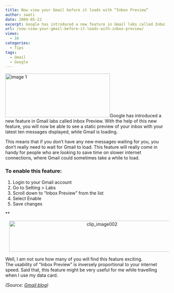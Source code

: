 ```yaml
---
title: Now view your Gmail before it loads with “Inbox Preview”
author: swati
date: 2009-05-22
excerpt: Google has introduced a new feature in Gmail labs called Inbox Preview. With the help of this new feature, you will now be able to see a static preview of your inbox with your latest ten messages displayed, while Gmail is loading.
url: /now-view-your-gmail-before-it-loads-with-inbox-preview/
views:
  - 16
categories:
  - Tips
tags:
  - Gmail
  - Google
---
```

<img class="alignright size-full wp-image-9165" src="http://cdn.devilsworkshop.org/files/2009/05/off-gmail.png" alt="image 1" width="330" height="138" />Google has introduced a new feature in Gmail labs called Inbox Preview. With the help of this new feature, you will now be able to see a static preview of your inbox with your latest ten messages displayed, while Gmail is loading.

This means that if you don’t have any new messages waiting for you, you don’t really need to wait for Gmail to load. This feature will really come in handy for people who are looking to save time on slower internet connections, where Gmail could sometimes take a while to load.

### **To enable this feature:**

  1. Login to your Gmail account
  2. Go to Setting > Labs
  3. Scroll down to “Inbox Preview” from the list
  4. Select Enable
  5. Save changes

**

<p style="text-align: center">
  <img class="aligncenter" style="border: 0px" src="http://cdn.devilsworkshop.org/files/2009/05/clip-image00270.jpg" border="0" alt="clip_image002" hspace="12" width="570" height="98" /><em></em>
</p>

Well, I am not sure how many of you will find this feature exciting. The usability of &#8220;Inbox Preview&#8221; is inversely proportional to your internet speed. Said that, this feature might be very useful for me while travelling when I use my data card.

*(Source: <a href="http://gmailblog.blogspot.com/2009/05/new-in-labs-inbox-preview.html" onclick="_gaq.push(['_trackEvent', 'outbound-article', 'http://gmailblog.blogspot.com/2009/05/new-in-labs-inbox-preview.html', 'Gmail blog']);" >Gmail blog</a>)*
